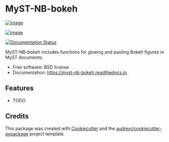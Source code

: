 # MyST-NB-bokeh

[![image](https://img.shields.io/pypi/v/myst_nb_bokeh.svg)](https://pypi.python.org/pypi/myst_nb_bokeh)

[![image](https://img.shields.io/travis/bryanwweber/myst_nb_bokeh.svg)](https://travis-ci.com/bryanwweber/myst_nb_bokeh)

[![Documentation Status](https://readthedocs.org/projects/myst-nb-bokeh/badge/?version=latest)](https://myst-nb-bokeh.readthedocs.io/en/latest/?version=latest)

MyST-NB-bokeh includes functions for glueing and pasting Bokeh figures
in MyST documents.

- Free software: BSD license
- Documentation: <https://myst-nb-bokeh.readthedocs.io>.

## Features

- TODO

## Credits

This package was created with
[Cookiecutter](https://github.com/audreyr/cookiecutter) and the
[audreyr/cookiecutter-pypackage](https://github.com/audreyr/cookiecutter-pypackage)
project template.
